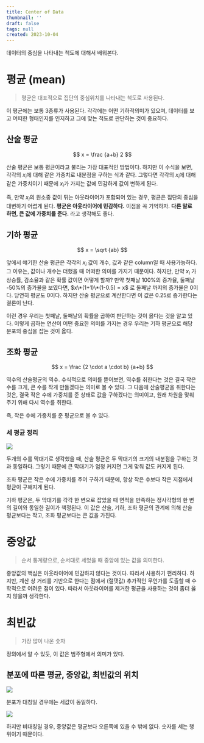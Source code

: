 ```yaml
---
title: Center of Data
thumbnail: ''
draft: false
tags: null
created: 2023-10-04
---
```


데이터의 중심을 나타내는 척도에 대해서 배워본다.

# 평균 (mean)

 > 
 > 평균은 대표적으로 집단의 중심위치를 나타내는 척도로 사용된다.

이 평균에는 보통 3종류가 사용된다. 각각에는 어떤 기하적의미가 있으며, 데이터를 보고 어떠한 형태인지를 인지하고 그에 맞는 척도로 판단하는 것이 중요하다.

## 산술 평균

$$
x = \frac {a+b} 2
$$

산술 평균은 보통 평균이라고 불리는 가장 대표적인 방법이다. 하지만 이 수식을 보면, 각각의 $x_i$에 대해 같은 가중치로 내분점을 구하는 식과 같다. 그렇다면 각각의 $x_i$에 대해 같은 가중치이기 때문에 $x_i$가 가지는 값에 민감하게 값이 변하게 된다.

즉, 만약 $x_i$의 원소중 값이 튀는 아웃라이어가 포함되어 있는 경우, 평균은 집단의 중심을 대변하기 어렵게 된다. **평균은 아웃라이어에 민감하다.** 이점을 꼭 기억하자. **다른 말로 하면, 큰 값에 가중치를 준다.** 라고 생각해도 좋다.

## 기하 평균

$$
x = \sqrt {ab}
$$

앞에서 얘기한 산술 평균은 각각의 $x_i$ 값이 개수, 값과 같은 column일 때 사용가능하다. 그 이유는, 값이나 개수는 더했을 때 어떠한 의미를 가지기 때문이다. 하지만, 만약 $x_i$ 가 상승률, 감소율과 같은 확률 값이면 어떻게 할까? 만약 첫째날 100%의 증가율, 둘째날 -50%의 증가율을 보였다면, $x\*(1+1)\*(1-0.5) = x$ 로 둘째날 까지의 증가율은 0이다. 당연히 평균도 0이다. 하지만 산술 평균으로 계산한다면 이 값은 0.25로 증가한다는 결론이 난다.

이런 경우 우리는 첫째날, 둘째날의 확률을 곱하여 판단하는 것이 옳다는 것을 알고 있다. 이렇게 곱하는 연산이 어떤 중요한 의미를 가지는 경우 우리는 기하 평균으로 해당 분포의 중심을 잡는 것이 옳다.

## 조화 평균

$$
x = \frac {2 \cdot a \cdot b} {a+b}
$$

역수의 산술평균의 역수. 수식적으로 의미를 뜯어보면, 역수를 취한다는 것은 결국 작은 수를 크게, 큰 수를 작게 만들겠다는 의미로 볼 수 있다. 그 다음에 산술평균을 취한다는 것은, 결국 작은 수에 가중치를 준 상태로 값을 구하겠다는 의미이고, 원래 차원을 맞춰주기 위해 다시 역수를 취한다.

즉, 작은 수에 가중치를 준 평균으로 볼 수 있다.

### 세 평균 정리

![](statistics-center1.png)

두개의 수를 막대기로 생각했을 때, 산술 평균은 두 막대기의 크기의 내분점을 구하는 것과 동일하다. 그렇기 때문에 큰 막대기가 엄청 커지면 그게 맞춰 값도 커지게 된다.

조화 평균은 작은 수에 가중치를 주어 구하기 때문에, 항상 작은 수보다 작은 지점에서 평균이 구해지게 된다.

기하 평균은, 두 막대기를 각각 한 변으로 잡았을 때 면적을 만족하는 정사각형의 한 변의 길이와 동일한 길이가 책정된다. 이 값은 산술, 기하, 조화 평균의 관계에 의해 산술 평균보다는 작고, 조화 평균보다는 큰 값을 가진다.

# 중앙값

 > 
 > 순서 통계량으로, 순서대로 세었을 때 중앙에 있는 값을 의미한다.

중앙값의 핵심은 아웃라이어에 민감하지 않다는 것이다. 따라서 사용하기 편리하다. 하지만, 계산 상 거리를 기반으로 한다는 점에서 (절댓값) 추가적인 무언가를 도출할 때 수학적으로 어려운 점이 있다. 따라서 아웃라이어를 제거한 평균을 사용하는 것이 좀더 옳지 않을까 생각한다.

# 최빈값

 > 
 > 가장 많이 나온 숫자

정의에서 알 수 있듯, 이 값은 범주형에서 의미가 있다.

## 분포에 따른 평균, 중앙값, 최빈값의 위치

![](statistics-center2.jpeg)

분포가 대칭일 경우에는 세값이 동일하다.

![](statistics-center3.jpeg)

하지만 비대칭일 경우, 중앙값은 평균보다 오른쪽에 있을 수 밖에 없다. 숫자를 세는 행위이기 때문이다.

